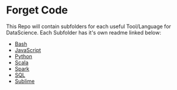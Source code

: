 # Forget Code

This Repo will contain subfolders for each useful Tool/Language for DataScience. 
Each Subfolder has it's own readme linked below:

- [Bash](./Bash/LearnBash.md)
- [JavaScript](./JavaScript/LearnJavaScript.md)
- [Python](./Python/Learnpython.md)
- [Scala](./Scala/LearnScala.md)
- [Spark](./Spark/LearnSpark.md)
- [SQL](./SQL/LearnSQL.md)
- [Sublime](./Sublime/LearnSublime.md)